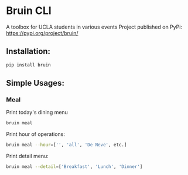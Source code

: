 # Bruin CLI

A toolbox for UCLA students in various events
Project published on PyPi: https://pypi.org/project/bruin/

## Installation:
```sh
pip install bruin
```

## Simple Usages:

### Meal
Print today's dining menu

```sh
bruin meal
```
Print hour of operations:
```sh
bruin meal --hour=['', 'all', 'De Neve', etc.]
```

Print detail menu:
```sh
bruin meal --detail=['Breakfast', 'Lunch', 'Dinner']
```